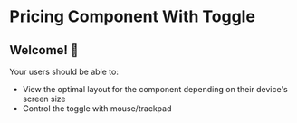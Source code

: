 # Pricing Component With Toggle

## Welcome! 👋

Your users should be able to:

- View the optimal layout for the component depending on their device's screen size
- Control the toggle with mouse/trackpad
